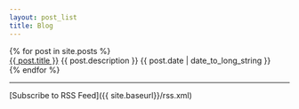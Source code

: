 ```yaml
---
layout: post_list
title: Blog
---
```


<div class="post-list">
	{% for post in site.posts %}
	  <div class="post">
	  	<a href="{{site.baseurl }}{{ post.url }}">{{ post.title }}</a>
	  	{{ post.description }}
	    <span class="text-muted">{{  post.date | date_to_long_string }}</span>
	  </div>
	{% endfor %}
</div>

<hr>

[Subscribe to RSS Feed]({{ site.baseurl}}/rss.xml)
